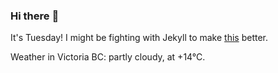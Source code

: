 ### Hi there :wave:

It's Tuesday! I might be fighting with Jekyll to make [this](https://swissclubtoronto.ca) better.

Weather in Victoria BC: partly cloudy, at +14°C.
